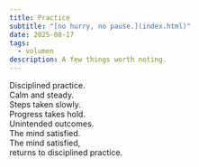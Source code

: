 ```yaml
---
title: Practice
subtitle: "[no hurry, no pause.](index.html)"
date: 2025-08-17
tags:
  - volumen
description: A few things worth noting.
---
```


Disciplined practice.  
Calm and steady.  
Steps taken slowly.  
Progress takes hold.  
Unintended outcomes.  
The mind satisfied.  
The mind satisfied,  
returns to disciplined practice.

